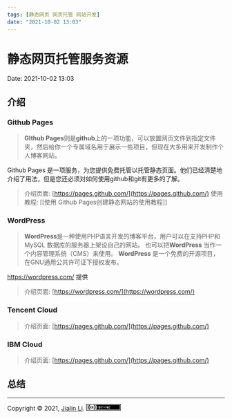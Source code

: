 ```yaml
---
tags: [静态网页 网页托管 网站开发]
date: "2021-10-02 13:03"
---
```

# 静态网页托管服务资源
Date:  2021-10-02 13:03

##  介绍


### Github Pages
> **GIthub Pages**则是**github**上的一项功能，可以放置网页文件到指定文件夹，然后给你一个专属域名用于展示一些项目，但现在大多用来开发制作个人博客网站。

Github Pages 是一项服务，为您提供免费托管以托管静态页面。他们已经清楚地介绍了用法，但是您还必须对如何使用github和git有更多的了解。

> 介绍页面: 
> [https://pages.github.com/](https://pages.github.com/)
> 使用教程: [[使用 Github Pages创建静态网站的使用教程]]

### WordPress
>**WordPress**是一种使用PHP语言开发的博客平台，用户可以在支持PHP和MySQL 数据库的服务器上架设自己的网站。 也可以把**WordPress** 当作一个内容管理系统（CMS）来使用。 **WordPress** 是一个免费的开源项目，在GNU通用公共许可证下授权发布。

https://wordpress.com/ 提供

> 介绍页面: 
> [https://wordpress.com/](https://wordpress.com/)

### Tencent Cloud

> 介绍页面: 
> [https://pages.github.com/](https://pages.github.com/)

### IBM Cloud

> 介绍页面: 
> [https://pages.github.com/](https://pages.github.com/)


## 总结


---
Copyright © 2021, [Jialin Li](https://github.com/keyskull).  [![Copyright](80x15.png)](/LICENSE)